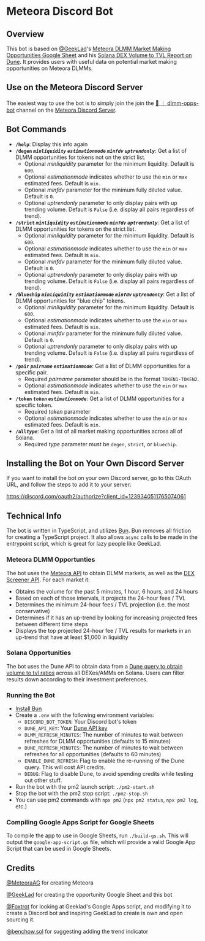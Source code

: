 # Meteora Discord Bot

## Overview

This bot is based on [@GeekLad](https://x.com/GeekLad)'s [Meteora DLMM Market
Making Opportunities Google Sheet](https://docs.google.com/spreadsheets/d/1uMj43pCdVwhDKEswCTbe47LfbmI0CRlmFisDtWaFFyc) and his [Solana DEX Volume to TVL
Report on Dune](https://dune.com/geeklad/solana-dex-volume-to-tvl). It
provides users with useful data on potential market making opportunities on
Meteora DLMMs.

## Use on the Meteora Discord Server

The easiest way to use the bot is to simply join the join the
[🤖 ｜ dlmm-opps-bot](https://discord.com/channels/841152225564950528/1240680906923049080)
channel on the [Meteora Discord Server](https://discord.com/invite/meteora).

## Bot Commands

- **`/help`**: Display this info again
- **`/degen` _`minliquidity`_ _`estimationmode`_ _`minfdv`_ _`uptrendonly`_**:
  Get a list of DLMM opportunities for tokens not on the strict list.
  - Optional _minliquidity_ parameter for the minimum liquidity. Default is
    `600`.
  - Optional _estimationmode_ indicates whether to use the `min` or `max`
    estimated fees. Default is `min`.
  - Optional _minfdv_ parameter for the minimum fully diluted value. Default is
    `0`.
  - Optional _uptrendonly_ parameter to only display pairs with up trending
    volume. Default is `False` (i.e. display all pairs regardless of trend).
- **`/strict` _`minliquidity`_ _`estimationmode`_ _`minfdv`_ _`uptrendonly`_**:
  Get a list of DLMM opportunities for tokens on the strict list.
  - Optional _minliquidity_ parameter for the minimum liquidity. Default is
    `600`.
  - Optional _estimationmode_ indicates whether to use the `min` or `max`
    estimated fees. Default is `min`.
  - Optional _minfdv_ parameter for the minimum fully diluted value. Default is
    `0`.
  - Optional _uptrendonly_ parameter to only display pairs with up trending
    volume. Default is `False` (i.e. display all pairs regardless of trend).
- **`/bluechip` _`minliquidity`_ _`estimationmode`_ _`minfdv`_ _`uptrendonly`_**:
  Get a list of DLMM opportunities for "blue chip" tokens.
  - Optional _minliquidity_ parameter for the minimum liquidity. Default is
    `600`.
  - Optional _estimationmode_ indicates whether to use the `min` or `max`
    estimated fees. Default is `min`.
  - Optional _minfdv_ parameter for the minimum fully diluted value. Default is
    `0`.
  - Optional _uptrendonly_ parameter to only display pairs with up trending
    volume. Default is `False` (i.e. display all pairs regardless of trend).
- **`/pair` _`pairname`_ _`estimationmode`_**: Get a list of DLMM opportunities
  for a specific pair.
  - Required _pairname_ parameter should be in the format `TOKEN1-TOKEN2`.
  - Optional _estimationmode_ indicates whether to use the `min` or `max`
    estimated fees. Default is `min`.
- **`/token` _`token`_ _`estimationmode`_**: Get a list of DLMM opportunities
  for a specific token.
  - Required _token_ parameter
  - Optional _estimationmode_ indicates whether to use the `min` or `max`
    estimated fees. Default is `min`.
- **`/all`_`type`_**: Get a list of all market making opportunities across all
  of Solana.
  - Required _type_ parameter must be `degen`, `strict`, or `bluechip`.

## Installing the Bot on Your Own Discord Server

If you want to install the bot on your own Discord server, go to this OAuth URL,
and follow the steps to add it to your server:

https://discord.com/oauth2/authorize?client_id=1239340511765074061

## Technical Info

The bot is written in TypeScript, and utilizes [Bun](https://bun.sh). Bun
removes all friction for creating a TypeScript project. It also allows `async`
calls to be made in the entrypoint script, which is great for lazy people like
GeekLad.

### Meteora DLMM Opportunties

The bot uses the [Meteora API](https://dlmm-api.meteora.ag/swagger-ui) to obtain
DLMM markets, as well as the
[DEX Screener API](https://docs.dexscreener.com/api/reference).
For each market it:

- Obtains the volume for the past 5 minutes, 1 hour, 6 hours, and 24 hours
- Based on each of those intervals, it projects the 24-hour fees / TVL
- Determines the minimum 24-hour fees / TVL projection (i.e. the most
  conservative)
- Determines if it has an up-trend by looking for increasing projected fees
  between different time steps
- Displays the top projected 24-hour fee / TVL results for markets in an
  up-trend that have at least $1,000 in liquidity

### Solana Opportunities

The bot uses the Dune API to obtain data from a
[Dune query to obtain volume to tvl ratios](https://dune.com/queries/3734698/6281578)
across all DEXes/AMMs on Solana. Users can filter results down according to
their investment preferences.

### Running the Bot

- [Install Bun](https://bun.sh)
- Create a `.env` with the following environment variables:
  - `DISCORD_BOT_TOKEN`: Your Discord bot's token
  - `DUNE_API_KEY`: Your [Dune API key](https://dune.com/settings/api)
  - `DLMM_REFRESH_MINUTES`: The number of minutes to wait between refreshes for
    DLMM opportunities (defaults to 15 minutes)
  - `DUNE_REFRESH_MINUTES`: The number of minutes to wait between refreshes for
    all opportunities (defaults to 60 minutes)
  - `ENABLE_DUNE_REFRESH`: Flag to enable the re-running of the Dune query.
    This will cost API credits.
  - `DEBUG`: Flag to disable Dune, to avoid spending credits while testing out
    other stuff.
- Run the bot with the pm2 launch script: `./pm2-start.sh`
- Stop the bot with the pm2 stop script: `./pm2-stop.sh`
- You can use pm2 commands with `npx pm2` (`npx pm2 status`, `npx pm2 log`, etc.)

### Compiling Google Apps Script for Google Sheets

To compile the app to use in Google Sheets, run `./build-gs.sh`. This will
output the `google-app-script.gs` file, which will provide a valid Google App
Script that can be used in Google Sheets.

## Credits

[@MeteoraAG](https://x.com/MeteoraAG) for creating Meteora

[@GeekLad](https://x.com/GeekLad) for creating the opportunity Google Sheet
and this bot

[@Foxtrot](https://x.com/foxtroteth) for looking at Geeklad's Google Apps
script, and modifying it to create a Discord bot and inspiring GeekLad to
create is own and open sourcing it.

[@benchow.sol](https://twitter.com/hellochow) for suggesting adding the
trend indicator
